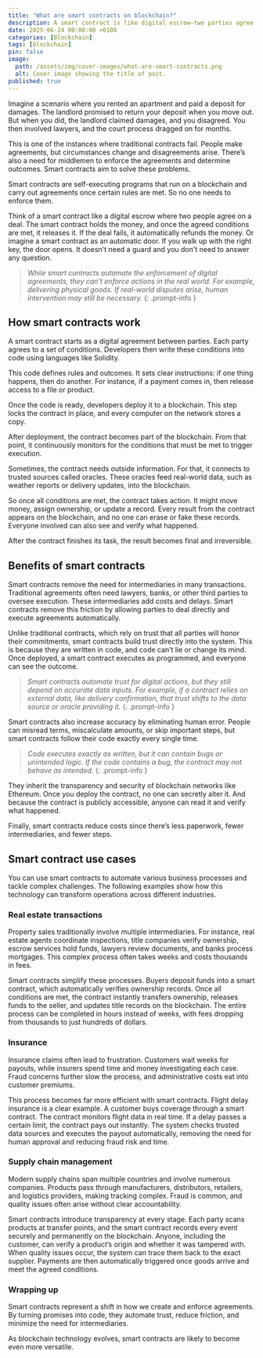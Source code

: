 ```yaml
---
title: "What are smart contracts on blockchain?"
description: A smart contract is like digital escrow—two parties agree on a deal, the contract holds the funds, and releases them once conditions are met.
date: 2025-06-24 00:00:00 +0100
categories: [Blockchain]
tags: [blockchain]
pin: false
image:
  path: /assets/img/cover-images/what-are-smart-contracts.png
  alt: Cover image showing the title of post.
published: true
---
```


Imagine a scenario where you rented an apartment and paid a deposit for damages. The landlord promised to return your deposit when you move out. But when you did, the landlord claimed damages, and you disagreed. You then involved lawyers, and the court process dragged on for months.

This is one of the instances where traditional contracts fail. People make agreements, but circumstances change and disagreements arise. There’s also a need for middlemen to enforce the agreements and determine outcomes. Smart contracts aim to solve these problems.

Smart contracts are self-executing programs that run on a blockchain and carry out agreements once certain rules are met. So no one needs to enforce them.

Think of a smart contract like a digital escrow where two people agree on a deal. The smart contract holds the money, and once the agreed conditions are met, it releases it. If the deal fails, it automatically refunds the money. Or imagine a smart contract as an automatic door. If you walk up with the right key, the door opens. It doesn't need a guard and you don't need to answer any question.

> _While smart contracts automate the enforcement of digital agreements, they can’t enforce actions in the real world. For example, delivering physical goods. If real-world disputes arise, human intervention may still be necessary._
{: .prompt-info }

## How smart contracts work

A smart contract starts as a digital agreement between parties. Each party agrees to a set of conditions. Developers then write these conditions into code using languages like Solidity.

This code defines rules and outcomes. It sets clear instructions: if one thing happens, then do another. For instance, if a payment comes in, then release access to a file or product.

Once the code is ready, developers deploy it to a blockchain. This step locks the contract in place, and every computer on the network stores a copy.

After deployment, the contract becomes part of the blockchain. From that point, it continuously monitors for the conditions that must be met to trigger execution.

Sometimes, the contract needs outside information. For that, it connects to trusted sources called oracles. These oracles feed real-world data, such as weather reports or delivery updates, into the blockchain.

So once all conditions are met, the contract takes action. It might move money, assign ownership, or update a record. Every result from the contract appears on the blockchain, and no one can erase or fake these records. Everyone involved can also see and verify what happened.

After the contract finishes its task, the result becomes final and irreversible.

## Benefits of smart contracts

Smart contracts remove the need for intermediaries in many transactions. Traditional agreements often need lawyers, banks, or other third parties to oversee execution. These intermediaries add costs and delays. Smart contracts remove this friction by allowing parties to deal directly and execute agreements automatically.

Unlike traditional contracts, which rely on trust that all parties will honor their commitments, smart contracts build trust directly into the system. This is because they are written in code, and code can’t lie or change its mind. Once deployed, a smart contract executes as programmed, and everyone can see the outcome.

> _Smart contracts automate trust for digital actions, but they still depend on accurate data inputs. For example, if a contract relies on external data, like delivery confirmation, that trust shifts to the data source or oracle providing it._
{: .prompt-info }

Smart contracts also increase accuracy by eliminating human error. People can misread terms, miscalculate amounts, or skip important steps, but smart contracts follow their code exactly every single time.

> _Code executes exactly as written, but it can contain bugs or unintended logic. If the code contains a bug, the contract may not behave as intended._
{: .prompt-info }

They inherit the transparency and security of blockchain networks like Ethereum. Once you deploy the contract, no one can secretly alter it. And because the contract is publicly accessible, anyone can read it and verify what happened.

Finally, smart contracts reduce costs since there’s less paperwork, fewer intermediaries, and fewer steps.

## Smart contract use cases

You can use smart contracts to automate various business processes and tackle complex challenges. The following examples show how this technology can transform operations across different industries.

### Real estate transactions

Property sales traditionally involve multiple intermediaries. For instance, real estate agents coordinate inspections, title companies verify ownership, escrow services hold funds, lawyers review documents, and banks process mortgages. This complex process often takes weeks and costs thousands in fees.

Smart contracts simplify these processes. Buyers deposit funds into a smart contract, which automatically verifies ownership records. Once all conditions are met, the contract instantly transfers ownership, releases funds to the seller, and updates title records on the blockchain. The entire process can be completed in hours instead of weeks, with fees dropping from thousands to just hundreds of dollars.

### Insurance

Insurance claims often lead to frustration. Customers wait weeks for payouts, while insurers spend time and money investigating each case. Fraud concerns further slow the process, and administrative costs eat into customer premiums.

This process becomes far more efficient with smart contracts. Flight delay insurance is a clear example. A customer buys coverage through a smart contract. The contract monitors flight data in real time. If a delay passes a certain limit, the contract pays out instantly. The system checks trusted data sources and executes the payout automatically, removing the need for human approval and reducing fraud risk and time.

### Supply chain management

Modern supply chains span multiple countries and involve numerous companies. Products pass through manufacturers, distributors, retailers, and logistics providers, making tracking complex. Fraud is common, and quality issues often arise without clear accountability.

Smart contracts introduce transparency at every stage. Each party scans products at transfer points, and the smart contract records every event securely and permanently on the blockchain. Anyone, including the customer, can verify a product’s origin and whether it was tampered with. When quality issues occur, the system can trace them back to the exact supplier. Payments are then automatically triggered once goods arrive and meet the agreed conditions.

### Wrapping up

Smart contracts represent a shift in how we create and enforce agreements. By turning promises into code, they automate trust, reduce friction, and minimize the need for intermediaries.

As blockchain technology evolves, smart contracts are likely to become even more versatile.
